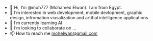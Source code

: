 - 👋 Hi, I’m @moh777 (Mohamed Elwan). I am from Egypt.
- 👀 I’m interested in web development, mobile devlopment, graphic design, infromation viusalization and artifial intelligence applications
- 🌱 I’m currently learning AI
- 💞️ I’m looking to collaborate on ...
- 📫 How to reach me mohelwan@gmail.com

<!---
moh777/moh777 is a ✨ special ✨ repository because its `README.md` (this file) appears on your GitHub profile.
You can click the Preview link to take a look at your changes.
--->
